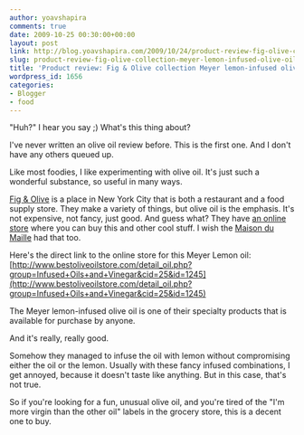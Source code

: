 ```yaml
---
author: yoavshapira
comments: true
date: 2009-10-25 00:30:00+00:00
layout: post
link: http://blog.yoavshapira.com/2009/10/24/product-review-fig-olive-collection-meyer-lemon-infused-olive-oil/
slug: product-review-fig-olive-collection-meyer-lemon-infused-olive-oil
title: 'Product review: Fig & Olive collection Meyer lemon-infused olive oil'
wordpress_id: 1656
categories:
- Blogger
- food
---
```


"Huh?" I hear you say ;)  What's this thing about?

  


I've never written an olive oil review before.  This is the first one.  And I don't have any others queued up.

  


Like most foodies, I like experimenting with olive oil.  It's just such a wonderful substance, so useful in many ways.

  


[Fig & Olive](http://www.figandolive.com/) is a place in New York City that is both a restaurant and a food supply store.  They make a variety of things, but olive oil is the emphasis.  It's not expensive, not fancy, just good.  And guess what?  They have [an online store](http://www.bestoliveoilstore.com/) where you can buy this and other cool stuff.  I wish the [Maison du Maille](http://yoavs.blogspot.com/2009/10/moutarde-maille-au-pain-depices-et-miel.html) had that too.

  


Here's the direct link to the online store for this Meyer Lemon oil: [http://www.bestoliveoilstore.com/detail_oil.php?group=Infused+Oils+and+Vinegar&cid=25&id=1245](http://www.bestoliveoilstore.com/detail_oil.php?group=Infused+Oils+and+Vinegar&cid=25&id=1245)

  


The Meyer lemon-infused olive oil is one of their specialty products that is available for purchase by anyone.

  


And it's really, really good.

  


Somehow they managed to infuse the oil with lemon without compromising either the oil or the lemon.  Usually with these fancy infused combinations, I get annoyed, because it doesn't taste like anything.  But in this case, that's not true.

  


So if you're looking for a fun, unusual olive oil, and you're tired of the "I'm more virgin than the other oil" labels in the grocery store, this is a decent one to buy.

  

